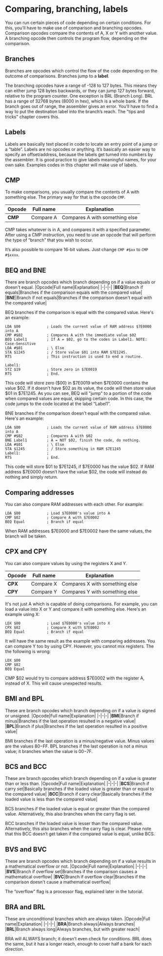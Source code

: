 # Comparing, branching, labels

You can run certain pieces of code depending on certain conditions. For this, you'll have to make use of comparison and branching opcodes. Comparison opcodes compare the contents of A, X or Y with another value. A branching opcode then controls the program flow, depending on the comparison.

## Branches
Branches are opcodes which control the flow of the code depending on the outcome of comparisons. Branches jump to a **label**.

The branching opcodes have a range of -128 to 127 bytes. This means they can either jump 128 bytes backwards, or they can jump 127 bytes forward, relative to the program counter. One exception is BRL (Branch Long). BRL has a range of 32768 bytes (8000 in hex), which is a whole bank. If the branch goes out of range, the assembler gives an error. You’ll have to find a way to put the destination label into the branch’s reach. The "tips and tricks" chapter covers this.

## Labels
Labels are basically text placed in code to locate an entry point of a jump or a “table”. Labels are no opcodes or anything. It’s basically an easier way to specify an offset/address, because the labels get turned into numbers by the assembler. It is good practice to give labels meaningful names, for your own sake. Examples codes in this chapter will make use of labels.

## CMP
To make comparisons, you usually compare the contents of A with something else. The primary way for that is the opcode `CMP`.

|Opcode|Full name|Explanation|
|-|-|-|
|**CMP**|Compare A|Compares A with something else|

CMP takes whatever is in A, and compares it with a specified parameter. After using a CMP instruction, you need to use an opcode that will perform the type of “branch” that you wish to occur.

It’s also possible to compare 16-bit values. Just change `CMP #$xx` to `CMP #$xxxx`.

## BEQ and BNE
There are branch opcodes which branch depending on if a value equals or doesn't equal.
|Opcode|Full name|Explanation|
|-|-|-|
|**BEQ**|Branch if equals|Branches if the comparison equals with the compared value|
|**BNE**|Branch if not equals|Branches if the comparison doesn't equal with the compared value|

BEQ branches if the comparison is equal with the compared value. Here's an example:

```
LDA $00            ; Loads the current value of RAM address $7E0000 into A
CMP #$02           ; Compares A with the immediate value $02
BEQ Label1         ; If A = $02, go to the codes in Label1. NOTE: Case-Sensitive
LDA #$01           ; \ Else
STA $1245          ; / Store value $01 into RAM $7E1245.
RTS                ; This instruction is used to end a routine.

Label1:           
STZ $19            ; Store zero in $7E0019
RTS                ; End.
```
This code will store zero ($00) in $7E0019 when $7E0000 contains the value $02. If it doesn't have $02 as its value, the code will then store value $01 in $7E1245. As you can see, BEQ will "jump" to a portion of the code when compared values are equal, skipping certain code. In this case, the code jumps to the code located at the label “Label1”.

BNE branches if the comparison doesn't equal with the compared value. Here's an example:
```
LDA $00            ; Loads the current value of RAM address $7E0000 into A
CMP #$02           ; Compares A with $02
BNE Label1         ; A = NOT $02, finish the code, do nothing.
LDA #$01           ; \ Else
STA $1245          ; / Store something in RAM $7E1245
Label1:            ;
RTS                ; End.
```
This code will store $01 to $7E1245, if $7E0000 has the value $02. If RAM address $7E0000 doesn’t have the value $02, the code will instead do nothing and simply return.

## Comparing addresses
You can also compare RAM addresses with each other. For example:
```
LDA $00            ; Load $7E0000's value into A
CMP $02            ; Compare A with $7E0002
BEQ Equal          ; Branch if equal
```
When RAM addresses $7E0000 and $7E0002 have the same values, the branch will be taken.

## CPX and CPY
You can also compare values by using the registers X and Y.

|Opcode|Full name|Explanation|
|-|-|-|
|**CPX**|Compare X|Compares X with something else|
|**CPY**|Compare Y|Compares Y with something else|
It's not just A which is capable of doing comparisons. For example, you can load a value into X or Y and compare it with something else. Here's an example using X:

```
LDX $00            ; Load $7E0000's value into X
CPX $02            ; Compare X with $7E0002
BEQ Equal          ; Branch if equal
```
It will have the same result as the example with comparing addresses. You can compare Y too by using CPY. However, you cannot mix registers. The the following is wrong:
```
LDX $00
CMP $02
BEQ Equal
```
CMP $02 would try to compare address $7E0002 with the register A, instead of X. This will cause unexpected results.

## BMI and BPL
These are branch opcodes which branch depending on if a value is signed or unsigned.
|Opcode|Full name|Explanation|
|-|-|-|
|**BMI**|Branch if minus|Branches if the last operation resulted in a negative value|
|**BPL**|Branch if plus|Branches if the last operation resulted in a positive value|

BMI branches if the last operation is a minus/negative value. Minus values are the values $80-$FF. BPL branches if the last operation is not a minus value; it branches when the value is $00-$7F.

## BCS and BCC
These are branch opcodes which branch depending on if a value is greater than or less than.
|Opcode|Full name|Explanation|
|-|-|-|
|**BCS**|Branch if carry set|Basically branches if the loaded value is greater than or equal to the compared value|
|**BCC**|Branch if carry clear|Basically branches if the loaded value is less than the compared value|

BCS branches if the loaded value is equal or greater than the compared value. Alternatively, this also branches when the carry flag is set.

BCC branches if the loaded value is lesser than the compared value. Alternatively, this also branches when the carry flag is clear. Please note that this BCC doesn’t get taken if the compared value is equal, unlike BCS.

## BVS and BVC
These are branch opcodes which branch depending on if a value results in a mathematical overflow or not.
|Opcode|Full name|Explanation|
|-|-|-|
|**BVS**|Branch if overflow set|Branches if the comparison causes a mathematical overflow|
|**BVC**|Branch if overflow clear|Branches if the comparison doesn't cause a mathematical overflow|

The “overflow” flag is a processor flag, explained later in the tutorial.

## BRA and BRL
These are unconditional branches which are always taken.
|Opcode|Full name|Explanation|
|-|-|-|
|**BRA**|Branch always|Always branches|
|**BRL**|Branch always long|Always branches, but with greater reach|

BRA will ALWAYS branch; it doesn’t even check for conditions.
BRL does the same, but it has a longer reach, enough to cover half a bank for each direction.